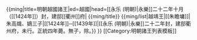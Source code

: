 {{ming|title=明朝越國諸王|ed=越國|head=[[永乐 (明朝)|永樂]]二十二年十月（[[1424年]]）封，建邸[[衢州]]府|
{{ming/title}}
{{ming/list|越靖王|[[朱瞻墉]]|朱高熾、嫡三子|[[1424年]]─[[1439年]]|[[永乐 (明朝)|永樂]]二十二年封，建邸衢州府，未行。正統四年薨。無子，除。}}
}}<noinclude>
[[Category:明朝諸王列表模板]]
</noinclude>